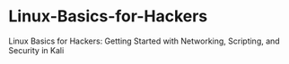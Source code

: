 # Linux-Basics-for-Hackers
Linux Basics for Hackers: Getting Started with Networking, Scripting, and Security in Kali
